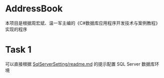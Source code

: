 # AddressBook
本项目是根据周宏斌、温一军主编的《C#数据库应用程序开发技术与案例教程》实现的程序



# Task 1

可以直接根据 [SqlServerSetting/readme.md](./SqlServerSetting/readme.md) 的提示配置 SQL Server 数据库环境